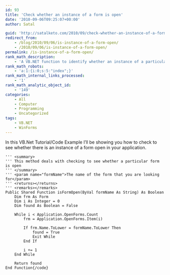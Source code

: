 ```yaml
---
id: 93
title: 'Check whether an instance of a form is open'
date: '2010-09-06T09:25:07+00:00'
author: Satal

guid: 'http://satalketo.com/2010/09/check-whether-an-instance-of-a-form-is-open/'
redirect_from:
    - /blog/2010/09/06/is-instance-of-a-form-open/
    - /2010/09/06/is-instance-of-a-form-open/
permalink: /is-instance-of-a-form-open/
rank_math_description:
    - 'A VB.NET function to identify whether an instance of a particular form is open'
rank_math_robots:
    - 'a:1:{i:0;s:5:"index";}'
rank_math_internal_links_processed:
    - '1'
rank_math_analytic_object_id:
    - '149'
categories:
    - All
    - Computer
    - Programming
    - Uncategorized
tags:
    - VB.NET
    - WinForms
---
```


In this VB.Net Tutorial/Code Example I’ll be showing you how to check to see whether there is an instance of a form open in your application.

```vbnet
''' <summary>
''' This method deals with checking to see whether a particular form is open
''' </summary>
''' <param name="formName">The name of the form that you are looking for</param>
''' <returns></returns>
''' <remarks></remarks>
Public Shared Function isFormOpen(ByVal formName As String) As Boolean
    Dim frm As Form
    Dim i As Integer = 0
    Dim found As Boolean = False

    While i < Application.OpenForms.Count
        frm = Application.OpenForms.Item(i)

        If frm.Name.ToLower = formName.ToLower Then
            found = True
            Exit While
        End If

        i += 1
    End While

    Return found
End Function{/code}
```